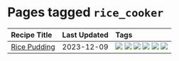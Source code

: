 # Pages tagged `rice_cooker`

|Recipe Title|Last Updated|Tags
|:---|:---|:---|
|[Rice Pudding](../recipes/ricepudding.md)|2023-12-09|[![](https://img.shields.io/badge/tag-dairy-6d71)](../tags/dairy.md) [![](https://img.shields.io/badge/tag-dessert-e4f90)](../tags/dessert.md) [![](https://img.shields.io/badge/tag-easy-517a72)](../tags/easy.md) [![](https://img.shields.io/badge/tag-rice-8a534c)](../tags/rice.md) [![](https://img.shields.io/badge/tag-rice_cooker-99d437)](../tags/rice_cooker.md) [![](https://img.shields.io/badge/tag-vegetarian-427cd)](../tags/vegetarian.md)|